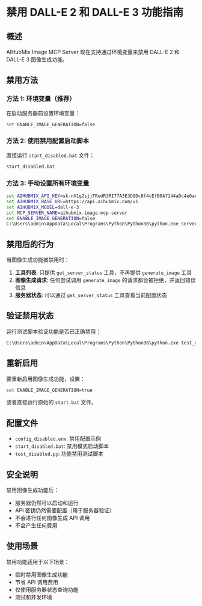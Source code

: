 # 禁用 DALL-E 2 和 DALL-E 3 功能指南

## 概述

AIHubMix Image MCP Server 现在支持通过环境变量来禁用 DALL-E 2 和 DALL-E 3 图像生成功能。

## 禁用方法

### 方法 1: 环境变量（推荐）

在启动服务器前设置环境变量：

```bash
set ENABLE_IMAGE_GENERATION=false
```

### 方法 2: 使用禁用配置启动脚本

直接运行 `start_disabled.bat` 文件：

```cmd
start_disabled.bat
```

### 方法 3: 手动设置所有环境变量

```cmd
set AIHUBMIX_API_KEY=sk-nX1g2sjjTRedR3RI77A3E3D9Dc8f4cEfB0A7144aDc4e6aA2
set AIHUBMIX_BASE_URL=https://api.aihubmix.com/v1
set AIHUBMIX_MODEL=dall-e-3
set MCP_SERVER_NAME=aihubmix-image-mcp-server
set ENABLE_IMAGE_GENERATION=false
C:\Users\admin\AppData\Local\Programs\Python\Python38\python.exe server.py
```

## 禁用后的行为

当图像生成功能被禁用时：

1. **工具列表**: 只提供 `get_server_status` 工具，不再提供 `generate_image` 工具
2. **图像生成请求**: 任何尝试调用 `generate_image` 的请求都会被拒绝，并返回错误信息
3. **服务器状态**: 可以通过 `get_server_status` 工具查看当前配置状态

## 验证禁用状态

运行测试脚本验证功能是否已正确禁用：

```cmd
C:\Users\admin\AppData\Local\Programs\Python\Python38\python.exe test_disabled.py
```

## 重新启用

要重新启用图像生成功能，设置：

```bash
set ENABLE_IMAGE_GENERATION=true
```

或者直接运行原始的 `start.bat` 文件。

## 配置文件

- `config_disabled.env`: 禁用配置示例
- `start_disabled.bat`: 禁用模式启动脚本
- `test_disabled.py`: 功能禁用测试脚本

## 安全说明

禁用图像生成功能后：
- 服务器仍然可以启动和运行
- API 密钥仍然需要配置（用于服务器验证）
- 不会进行任何图像生成 API 调用
- 不会产生任何费用

## 使用场景

禁用功能适用于以下场景：
- 临时禁用图像生成功能
- 节省 API 调用费用
- 仅使用服务器状态查询功能
- 测试和开发环境
